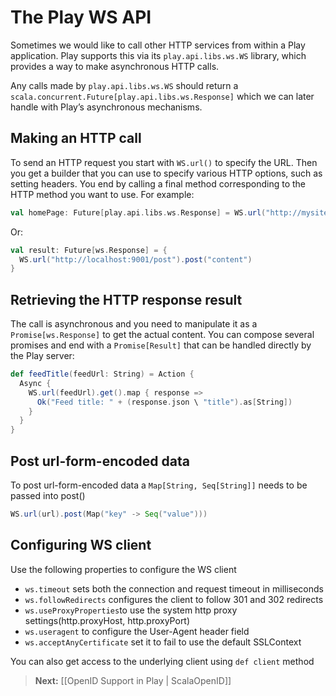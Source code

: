 # The Play WS API

Sometimes we would like to call other HTTP services from within a Play application. Play supports this via its `play.api.libs.ws.WS` library, which provides a way to make asynchronous HTTP calls.

Any calls made by `play.api.libs.ws.WS` should return a `scala.concurrent.Future[play.api.libs.ws.Response]` which we can later handle with Play’s asynchronous mechanisms.

## Making an HTTP call

To send an HTTP request you start with `WS.url()` to specify the URL. Then you get a builder that you can use to specify various HTTP options, such as setting headers. You end by calling a final method corresponding to the HTTP method you want to use. For example:

```scala
val homePage: Future[play.api.libs.ws.Response] = WS.url("http://mysite.com").get()
```

Or:

```scala
val result: Future[ws.Response] = {
  WS.url("http://localhost:9001/post").post("content")
}
```


## Retrieving the HTTP response result

The call is asynchronous and you need to manipulate it as a `Promise[ws.Response]` to get the actual content. You can compose several promises and end with a `Promise[Result]` that can be handled directly by the Play server:

```scala
def feedTitle(feedUrl: String) = Action {
  Async {
    WS.url(feedUrl).get().map { response =>
      Ok("Feed title: " + (response.json \ "title").as[String])
    }
  }  
}
```

## Post url-form-encoded data

To post url-form-encoded data a `Map[String, Seq[String]]` needs to be passed into post()

```scala
WS.url(url).post(Map("key" -> Seq("value")))
```

## Configuring WS client

Use the following properties to configure the WS client

* `ws.timeout` sets both the connection and request timeout in milliseconds
* `ws.followRedirects` configures the client to follow 301 and 302 redirects
* `ws.useProxyProperties`to use the system http proxy settings(http.proxyHost, http.proxyPort) 
* `ws.useragent` to configure the User-Agent header field
* `ws.acceptAnyCertificate` set it to fail to use the default SSLContext

You can also get access to the underlying client using `def client` method  
 

> **Next:** [[OpenID Support in Play | ScalaOpenID]]